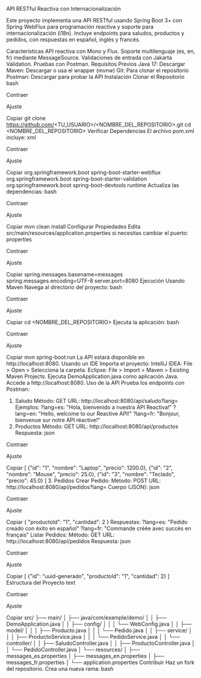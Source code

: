 API RESTful Reactiva con Internacionalización




Este proyecto implementa una API RESTful usando Spring Boot 3+ con Spring WebFlux para programación reactiva y soporte para internacionalización (i18n). Incluye endpoints para saludos, productos y pedidos, con respuestas en español, inglés y francés.

Características
API reactiva con Mono y Flux.
Soporte multilenguaje (es, en, fr) mediante MessageSource.
Validaciones de entrada con Jakarta Validation.
Pruebas con Postman.
Requisitos Previos
Java 17: Descargar
Maven: Descargar o usa el wrapper (mvnw)
Git: Para clonar el repositorio
Postman: Descargar para probar la API
Instalación
Clonar el Repositorio
bash

Contraer

Ajuste

Copiar
git clone https://github.com/<TU_USUARIO>/<NOMBRE_DEL_REPOSITORIO>.git
cd <NOMBRE_DEL_REPOSITORIO>
Verificar Dependencias
El archivo pom.xml incluye:
xml

Contraer

Ajuste

Copiar
<dependencies>
    <dependency>
        <groupId>org.springframework.boot</groupId>
        <artifactId>spring-boot-starter-webflux</artifactId>
    </dependency>
    <dependency>
        <groupId>org.springframework.boot</groupId>
        <artifactId>spring-boot-starter-validation</artifactId>
    </dependency>
    <dependency>
        <groupId>org.springframework.boot</groupId>
        <artifactId>spring-boot-devtools</artifactId>
        <scope>runtime</scope>
    </dependency>
</dependencies>
Actualiza las dependencias:
bash

Contraer

Ajuste

Copiar
mvn clean install
Configurar Propiedades
Edita src/main/resources/application.properties si necesitas cambiar el puerto:
properties

Contraer

Ajuste

Copiar
spring.messages.basename=messages
spring.messages.encoding=UTF-8
server.port=8080
Ejecución
Usando Maven
Navega al directorio del proyecto:
bash

Contraer

Ajuste

Copiar
cd <NOMBRE_DEL_REPOSITORIO>
Ejecuta la aplicación:
bash

Contraer

Ajuste

Copiar
mvn spring-boot:run
La API estará disponible en http://localhost:8080.
Usando un IDE
Importa el proyecto:
IntelliJ IDEA: File > Open > Selecciona la carpeta.
Eclipse: File > Import > Maven > Existing Maven Projects.
Ejecuta DemoApplication.java como aplicación Java.
Accede a http://localhost:8080.
Uso de la API
Prueba los endpoints con Postman:

1. Saludo
Método: GET
URL: http://localhost:8080/api/saludo?lang=<IDIOMA>
Ejemplos:
?lang=es: "Hola, bienvenido a nuestra API Reactiva!"
?lang=en: "Hello, welcome to our Reactive API!"
?lang=fr: "Bonjour, bienvenue sur notre API réactive!"
2. Productos
Método: GET
URL: http://localhost:8080/api/productos
Respuesta:
json

Contraer

Ajuste

Copiar
[
    {"id": "1", "nombre": "Laptop", "precio": 1200.0},
    {"id": "2", "nombre": "Mouse", "precio": 25.0},
    {"id": "3", "nombre": "Teclado", "precio": 45.0}
]
3. Pedidos
Crear Pedido:
Método: POST
URL: http://localhost:8080/api/pedidos?lang=<IDIOMA>
Cuerpo (JSON):
json

Contraer

Ajuste

Copiar
{
    "productoId": "1",
    "cantidad": 2
}
Respuestas:
?lang=es: "Pedido creado con éxito en español"
?lang=fr: "Commande créée avec succès en français"
Listar Pedidos:
Método: GET
URL: http://localhost:8080/api/pedidos
Respuesta:
json

Contraer

Ajuste

Copiar
[
    {"id": "uuid-generado", "productoId": "1", "cantidad": 2}
]
Estructura del Proyecto
text

Contraer

Ajuste

Copiar
src/
├── main/
│   ├── java/com/example/demo/
│   │   ├── DemoApplication.java
│   │   ├── config/
│   │   │   └── WebConfig.java
│   │   ├── model/
│   │   │   ├── Producto.java
│   │   │   └── Pedido.java
│   │   ├── service/
│   │   │   ├── ProductoService.java
│   │   │   └── PedidoService.java
│   │   └── controller/
│   │       ├── SaludoController.java
│   │       ├── ProductoController.java
│   │       └── PedidoController.java
│   └── resources/
│       ├── messages_es.properties
│       ├── messages_en.properties
│       ├── messages_fr.properties
│       └── application.properties
Contribuir
Haz un fork del repositorio.
Crea una nueva rama:
bash


